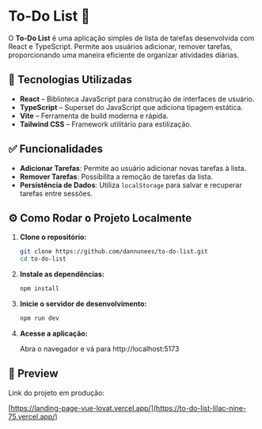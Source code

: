 # To-Do List 📝

O **To-Do List** é uma aplicação simples de lista de tarefas desenvolvida com React e TypeScript. Permite aos usuários adicionar, remover tarefas, proporcionando uma maneira eficiente de organizar atividades diárias.

## 🚀 Tecnologias Utilizadas

- **React** – Biblioteca JavaScript para construção de interfaces de usuário.
- **TypeScript** – Superset do JavaScript que adiciona tipagem estática.
- **Vite** – Ferramenta de build moderna e rápida.
- **Tailwind CSS** – Framework utilitário para estilização.

## ✅ Funcionalidades

- **Adicionar Tarefas**: Permite ao usuário adicionar novas tarefas à lista.
- **Remover Tarefas**: Possibilita a remoção de tarefas da lista.
- **Persistência de Dados**: Utiliza `localStorage` para salvar e recuperar tarefas entre sessões.

## ⚙️ Como Rodar o Projeto Localmente

1. **Clone o repositório:**

   ```bash
   git clone https://github.com/dannunees/to-do-list.git
   cd to-do-list
   ```

2. **Instale as dependências:**

   ```bash
   npm install
   ```

3. **Inicie o servidor de desenvolvimento:**

   ```bash
   npm run dev
   ```

4. **Acesse a aplicação:**

   Abra o navegador e vá para http://localhost:5173

## 📸 Preview

Link do projeto em produção:

[https://landing-page-vue-lovat.vercel.app/](https://to-do-list-lilac-nine-75.vercel.app/)

 
